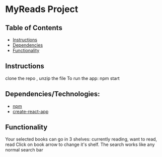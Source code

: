 # MyReads Project

## Table of Contents

* [Instructions](#instructions)
* [Dependencies](#dependencies)
* [Functionality](#functionality)

## Instructions
clone the repo , unzip the file 
To run the app:
npm start

## Dependencies/Technologies:
* [npm](https://www.npmjs.com/)
* [create-react-app](https://reactjs.org/docs/create-a-new-react-app.html)

## Functionality
Your selected books can go in 3 shelves: currently reading, want to read, read
Click on book arrow to change it's shelf. The search works like any normal search bar


